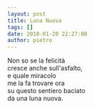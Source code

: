 ```yaml
---
layout: post
title: Luna Nuova
tags: []
date: 2010-01-20 22:27:00
author: pietro
---
```

Non so se la felicità<br/>cresce anche sull'asfalto,<br/>e quale miracolo<br/>me la fa trovare ora<br/>su questo sentiero baciato<br/>da una luna nuova.
